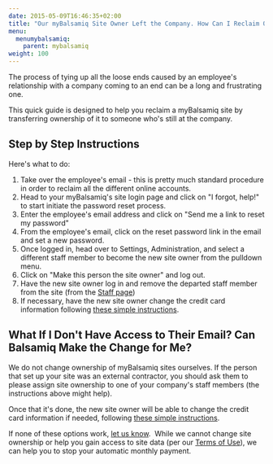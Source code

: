 ```yaml
---
date: 2015-05-09T16:46:35+02:00
title: "Our myBalsamiq Site Owner Left the Company. How Can I Reclaim Our Company's Site?"
menu:
  menumybalsamiq:
    parent: mybalsamiq
weight: 100
---
```


The process of tying up all the loose ends caused by an employee's relationship with a company coming to an end can be a long and frustrating one.

This quick guide is designed to help you reclaim a myBalsamiq site by transferring ownership of it to someone who's still at the company.

## Step by Step Instructions

Here's what to do:

1.  Take over the employee's email - this is pretty much standard procedure in order to reclaim all the different online accounts.
2.  Head to your myBalsamiq's site login page and click on "I forgot, help!" to start initiate the password reset process.
3.  Enter the employee's email address and click on "Send me a link to reset my password"
4.  From the employee's email, click on the reset password link in the email and set a new password.
5.  Once logged in, head over to Settings, Administration, and select a different staff member to become the new site owner from the pulldown menu.
6.  Click on "Make this person the site owner" and log out.
7.  Have the new site owner log in and remove the departed staff member from the site (from the [Staff page](https://docs.balsamiq.com/mybalsamiq/sitesettings/#staff-members))
8.  If necessary, have the new site owner change the credit card information following [these simple instructions](https://docs.balsamiq.com/mybalsamiq/sitesettings/#payment-info).

## What If I Don't Have Access to Their Email? Can Balsamiq Make the Change for Me?

We do not change ownership of myBalsamiq sites ourselves. If the person that set up your site was an external contractor, you should ask them to please assign site ownership to one of your company's staff members (the instructions above might help).

Once that it's done, the new site owner will be able to change the credit card information if needed, following [these simple instructions](https://docs.balsamiq.com/mybalsamiq/sitesettings/#payment-info).

If none of these options work, [let us know](mailto:sales@balsamiq.com?subject=Our%20site%20owner%20left%20and%20we%20need%20help%20canceling%20our%20myBalsamiq%20subscription).  While we cannot change site ownership or help you gain access to site data (per our [Terms of Use](https://docs.balsamiq.com/mybalsamiq/tos/#who-can-see-my-password)), we can help you to stop your automatic monthly payment.

